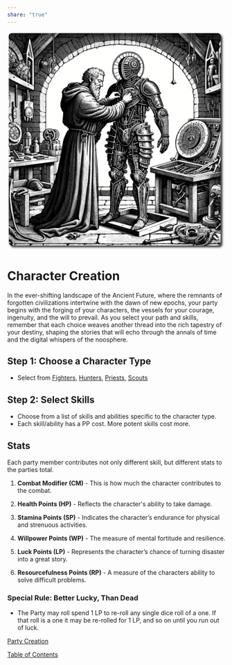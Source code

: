 ```yaml
---  
share: "true"  
---  
```

  
![character-creation](./character-creation.png)    
    
# Character Creation    
    
In the ever-shifting landscape of the Ancient Future, where the remnants of forgotten civilizations intertwine with the dawn of new epochs, your party begins with the forging of your characters, the vessels for your courage, ingenuity, and the will to prevail. As you select your path and skills, remember that each choice weaves another thread into the rich tapestry of your destiny, shaping the stories that will echo through the annals of time and the digital whispers of the noosphere.    
## Step 1: Choose a Character Type    
    
- Select from [Fighters](./Fighters.html), [Hunters](./Hunters.html), [Priests](./Priests.html), [Scouts](./Scouts.html)    
    
## Step 2: Select Skills    
    
- Choose from a list of skills and abilities specific to the character type.    
- Each skill/ability has a PP cost. More potent skills cost more.    
    
## Stats    
    
Each party member contributes not only different skill, but different stats to the parties total.    
    
1. **Combat Modifier (CM)** - This is how much the character contributes to the combat.    
    
2. **Health Points (HP)** -  Reflects the character's ability to take damage.    
    
3. **Stamina Points (SP)** - Indicates the character’s endurance for physical and strenuous activities.    
    
4. **Willpower Points (WP)** - The measure of mental fortitude and resilience.    
    
5. **Luck Points (LP)** - Represents the character’s chance of turning disaster into a great story.    
    
6. **Resourcefulness Points (RP)** - A measure of the characters ability to solve difficult problems.    
    
### Special Rule: Better Lucky, Than Dead    
    
- The Party may roll spend 1 LP to re-roll any single dice roll of a one. If that roll is a one it may be re-rolled for 1 LP, and so on until you run out of luck.    
    
[Party Creation](./Party-Creation.html)    
    
[Table of Contents](./Table-of-Contents.html)